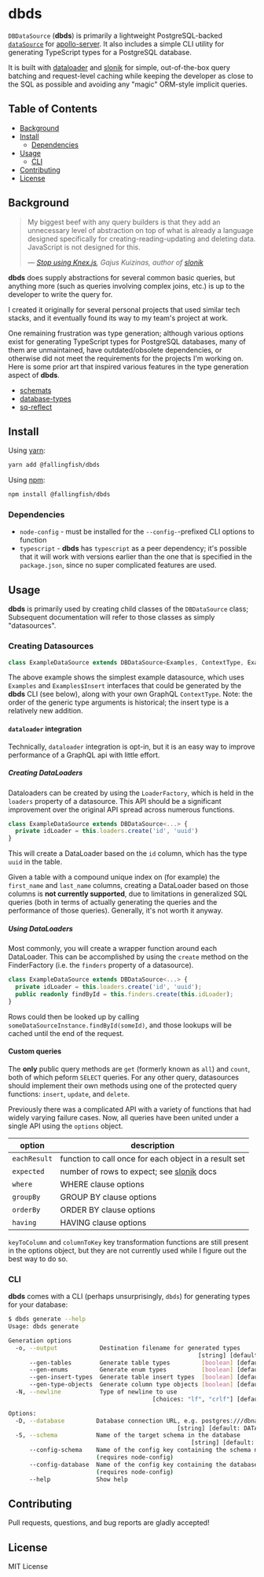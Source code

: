 # dbds

`DBDataSource` (**dbds**) is primarily a lightweight PostgreSQL-backed [`dataSource`]
for [apollo-server]. It also includes a simple CLI utility for generating TypeScript
types for a PostgreSQL database.

It is built with [dataloader] and [slonik] for simple, out-of-the-box query batching
and request-level caching while keeping the developer as close to the SQL as possible
and avoiding any "magic" ORM-style implicit queries.

## Table of Contents

* [Background](#background)
* [Install](#install)
  * [Dependencies](#dependencies)
* [Usage](#usage)
  * [CLI](#cli)
* [Contributing](#contributing)
* [License](#license)

## Background

> My biggest beef with any query builders is that they add an unnecessary level
> of abstraction on top of what is already a language designed specifically for
> creating-reading-updating and deleting data. JavaScript is not designed for this.
>
> — <cite>[Stop using Knex.js], Gajus Kuizinas, author of [slonik]</cite>

**dbds** does supply abstractions for several common basic queries, but anything
more (such as queries involving complex joins, etc.) is up to the developer to
write the query for.

I created it originally for several personal projects that used similar tech stacks,
and it eventually found its way to my team's project at work.

One remaining frustration was type generation; although various options exist for
generating TypeScript types for PostgreSQL databases, many of them are unmaintained,
have outdated/obsolete dependencies, or otherwise did not meet the requirements
for the projects I'm working on. Here is some prior art that inspired various features
in the type generation aspect of **dbds**.

* [schemats](https://github.com/SweetIQ/schemats)
* [database-types](https://github.com/gajus/database-types)
* [sq-reflect](https://github.com/harryparkdotio/sq-reflect)

## Install

Using [yarn](https://yarnpkg.com/):

```bash
yarn add @fallingfish/dbds
```

Using [npm](https://npmjs.com/):

```bash
npm install @fallingfish/dbds
```

### Dependencies

* `node-config` - must be installed for the `--config-`-prefixed CLI options to
  function
* `typescript` - **dbds** has `typescript` as a peer dependency; it's possible that
  it will work with versions earlier than the one that is specified in the `package.json`,
  since no super complicated features are used.

## Usage

**dbds** is primarily used by creating child classes of the `DBDataSource` class;
Subsequent documentation will refer to those classes as simply "datasources".

### Creating Datasources

```typescript
class ExampleDataSource extends DBDataSource<Examples, ContextType, Examples$Insert> { }
```

The above example shows the simplest example datasource, which uses `Examples` and
`Examples$Insert` interfaces that could be generated by the **dbds** CLI (see below),
along with your own GraphQL `ContextType`. Note: the order of the generic type arguments
is historical; the insert type is a relatively new addition.

#### `dataloader` integration

Technically, `dataloader` integration is opt-in, but it is an easy way to improve
performance of a GraphQL api with little effort.

##### Creating DataLoaders

Dataloaders can be created by using the `LoaderFactory`, which is held in the `loaders`
property of a datasource. This API should be a significant improvement over the original
API spread across numerous functions.

```typescript
class ExampleDataSource extends DBDataSource<...> {
  private idLoader = this.loaders.create('id', 'uuid')
}
```

This will create a DataLoader based on the `id` column, which has the type `uuid`
in the table.

Given a table with a compound unique index on (for example) the `first_name` and
`last_name` columns, creating a DataLoader based on those columns is **not currently
supported**, due to limitations in generalized SQL queries (both in terms of actually
generating the queries and the performance of those queries). Generally, it's not
worth it anyway.

##### Using DataLoaders

Most commonly, you will create a wrapper function around each DataLoader. This can
be accomplished by using the `create` method on the FinderFactory (i.e. the
`finders` property of a datasource).

```typescript
class ExampleDataSource extends DBDataSource<...> {
  private idLoader = this.loaders.create('id', 'uuid');
  public readonly findById = this.finders.create(this.idLoader);
}
```

Rows could then be looked up by calling `someDataSourceInstance.findById(someId)`,
and those lookups will be cached until the end of the request.

#### Custom queries

The **only** public query methods are `get` (formerly known as `all`) and `count`,
both of which peform `SELECT` queries. For any other query, datasources should implement
their own methods using one of the protected query functions: `insert`, `update`,
and `delete`.

Previously there was a complicated API with a variety of functions that had widely
varying failure cases. Now, all queries have been united under a single API using
the `options` object.

| option       | description                                           |
|--------------|-------------------------------------------------------|
| `eachResult` | function to call once for each object in a result set |
| `expected`   | number of rows to expect; see [slonik] docs           |
| `where`      | WHERE clause options                                  |
| `groupBy`    | GROUP BY clause options                               |
| `orderBy`    | ORDER BY clause options                               |
| `having`     | HAVING clause options                                 |

`keyToColumn` and `columnToKey` key transformation functions are still present in
the options object, but they are not currently used while I figure out the best
way to do so.

### CLI

**dbds** comes with a CLI (perhaps unsurprisingly, `dbds`) for generating types
for your database:

```bash
$ dbds generate --help
Usage: dbds generate

Generation options
  -o, --output            Destination filename for generated types
                                                      [string] [default: STDOUT]
      --gen-tables        Generate table types         [boolean] [default: true]
      --gen-enums         Generate enum types          [boolean] [default: true]
      --gen-insert-types  Generate table insert types  [boolean] [default: true]
      --gen-type-objects  Generate column type objects [boolean] [default: true]
  -N, --newline           Type of newline to use
                                         [choices: "lf", "crlf"] [default: "lf"]

Options:
  -D, --database         Database connection URL, e.g. postgres:///dbname
                                                [string] [default: DATABASE_URL]
  -S, --schema           Name of the target schema in the database
                                                    [string] [default: "public"]
      --config-schema    Name of the config key containing the schema name
                         (requires node-config)                         [string]
      --config-database  Name of the config key containing the database url
                         (requires node-config)                         [string]
      --help             Show help                                     [boolean]
```

## Contributing

Pull requests, questions, and bug reports are gladly accepted!

## License

MIT License

[apollo-server]: https://www.apollographql.com/docs/apollo-server/
[`dataSource`]: https://www.apollographql.com/docs/apollo-server/data/data-sources/
[dataloader]: https://github.com/graphql/dataloader
[slonik]: https://github.com/gajus/slonik
[Stop using Knex.js]: https://gajus.medium.com/stop-using-knex-js-and-earn-30-bf410349856c
